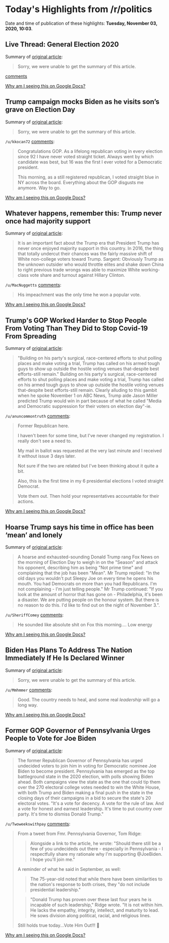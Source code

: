 # Today's Highlights from /r/politics

Date and time of publication of these highlights: **Tuesday, November 03, 2020, 10:03**.

## Live Thread: General Election 2020

Summary of [original article](https://www.reddit.com/live/15wqfyqc0nrr8):

> Sorry, we were unable to get the summary of this article.

[comments](https://www.reddit.com/r/politics/comments/jn6gf2/live_thread_general_election_2020/)

[Why am I seeing this on Google Docs?](https://docs.google.com/document/d/1Dc6We63vOXIZsc0op-Bt4abqkYjXzOigalQqFxmvvbM/edit?usp=sharing)

## Trump campaign mocks Biden as he visits son’s grave on Election Day

Summary of [original article](https://www.independent.co.uk/news/world/americas/us-politics/trump-biden-election-day-2020-grave-tweet-b1560661.html):

> Sorry, we were unable to get the summary of this article.

`/u/kkocan72` [comments](https://www.reddit.com/r/politics/comments/jnb8n0/trump_campaign_mocks_biden_as_he_visits_sons/):

> Congratulations GOP.  As a lifelong republican voting in every election since 92 I have never voted straight ticket.  Always went by which candidate was best, but 16 was the first I ever voted for a Democratic president.
> 
> This morning, as a still registered republican, I voted straight blue in NY across the board.   Everything about the GOP disgusts me anymore.  Way to go.

[Why am I seeing this on Google Docs?](https://docs.google.com/document/d/1Dc6We63vOXIZsc0op-Bt4abqkYjXzOigalQqFxmvvbM/edit?usp=sharing)

## Whatever happens, remember this: Trump never once had majority support

Summary of [original article](https://www.washingtonpost.com/opinions/2020/11/03/whatever-happens-remember-this-trump-has-never-once-had-majority-support/):

> It is an important fact about the Trump era that President Trump has never once enjoyed majority support in this country. In 2016, the thing that totally undercut their chances was the fairly massive shift of White non-college voters toward Trump. Sargent: Obviously Trump as the unknown outsider who would throttle elites and shake down China to right previous trade wrongs was able to maximize White working-class vote share and turnout against Hillary Clinton.

`/u/MacNuggetts` [comments](https://www.reddit.com/r/politics/comments/jnbay4/whatever_happens_remember_this_trump_never_once/):

> His impeachment was the only time he won a popular vote.

[Why am I seeing this on Google Docs?](https://docs.google.com/document/d/1Dc6We63vOXIZsc0op-Bt4abqkYjXzOigalQqFxmvvbM/edit?usp=sharing)

## Trump's GOP Worked Harder to Stop People From Voting Than They Did to Stop Covid-19 From Spreading

Summary of [original article](https://www.commondreams.org/views/2020/11/03/trumps-gop-worked-harder-stop-people-voting-they-did-stop-covid-19-spreading?cd-origin=rss):

> "Building on his party's surgical, race-centered efforts to shut polling places and make voting a trial, Trump has called on his armed tough guys to show up outside the hostile voting venues that-despite best efforts-still remain." Building on his party's surgical, race-centered efforts to shut polling places and make voting a trial, Trump has called on his armed tough guys to show up outside the hostile voting venues that-despite best efforts-still remain. Clearly alluding to this gambit when he spoke November 1 on ABC News, Trump aide Jason Miller predicted Trump would win in part because of what he called "Media and Democratic suppression for their voters on election day"-ie.

`/u/anuncommontruth` [comments](https://www.reddit.com/r/politics/comments/jnatrl/trumps_gop_worked_harder_to_stop_people_from/):

> Former Republican here. 
> 
> I haven't been for some time, but I've never changed my registration. I really don't see a need to. 
> 
> My mail in ballot was requested at the very last minute and I received it without issue 3 days later. 
> 
> Not sure if the two are related but I've been thinking about it quite a bit. 
> 
> Also, this is the first time in my 6 presidential elections I voted straight Democrat. 
> 
> Vote them out. Then hold your representatives accountable for their actions.

[Why am I seeing this on Google Docs?](https://docs.google.com/document/d/1Dc6We63vOXIZsc0op-Bt4abqkYjXzOigalQqFxmvvbM/edit?usp=sharing)

## Hoarse Trump says his time in office has been ‘mean’ and lonely

Summary of [original article](https://www.independent.co.uk/news/world/americas/us-election-2020/trump-fox-news-2020-election-biden-b1559189.html):

> A hoarse and exhausted-sounding Donald Trump rang Fox News on the morning of Election Day to weigh in on the "Season" and attack his opponent, describing him as being "Not prime time" and complaining that the job has been "Mean". Mr Trump replied: "In the old days you wouldn't put Sleepy Joe on every time he opens his mouth. You had Democrats on more than you had Republicans. I'm not complaining - I'm just telling people." Mr Trump continued: "If you look at the amount of horror that has gone on - Philadelphia, it's been a disaster. We are putting people on the honour system. But there is no reason to do this. I'd like to find out on the night of November 3.".

`/u/SheriffComey` [comments](https://www.reddit.com/r/politics/comments/jnaoz4/hoarse_trump_says_his_time_in_office_has_been/):

> He sounded like absolute shit on Fox this morning.... Low energy

[Why am I seeing this on Google Docs?](https://docs.google.com/document/d/1Dc6We63vOXIZsc0op-Bt4abqkYjXzOigalQqFxmvvbM/edit?usp=sharing)

## Biden Has Plans To Address The Nation Immediately If He Is Declared Winner

Summary of [original article](https://talkingpointsmemo.com/news/biden-has-plans-to-address-the-nation-immediately-if-he-is-declared-winner):

> Sorry, we were unable to get the summary of this article.

`/u/Mmhmmer` [comments](https://www.reddit.com/r/politics/comments/jnammy/biden_has_plans_to_address_the_nation_immediately/):

> Good. The country needs to heal, and some real *leadership* will go a long way.

[Why am I seeing this on Google Docs?](https://docs.google.com/document/d/1Dc6We63vOXIZsc0op-Bt4abqkYjXzOigalQqFxmvvbM/edit?usp=sharing)

## Former GOP Governor of Pennsylvania Urges People to Vote for Joe Biden

Summary of [original article](https://www.newsweek.com/former-gop-gov-pennsylvania-urges-people-vote-joe-biden-1544353):

> The former Republican Governor of Pennsylvania has urged undecided voters to join him in voting for Democratic nominee Joe Biden to become president. Pennsylvania has emerged as the top battleground state in the 2020 election, with polls showing Biden ahead. Both campaigns view the state as the one that could tip them over the 270 electoral college votes needed to win the White House, with both Trump and Biden making a final push in the state in the closing days of their campaigns in a bid to secure the state's 20 electoral votes. "It's a vote for decency. A vote for the rule of law. And a vote for honest and earnest leadership. It's time to put country over party. It's time to dismiss Donald Trump."

`/u/Twoweekswithpay` [comments](https://www.reddit.com/r/politics/comments/jnc8am/former_gop_governor_of_pennsylvania_urges_people/):

> From a tweet from Fmr. Pennsylvania Governor, Tom Ridge:
> 
> > Alongside a link to the article, he wrote: "Should there still be a few of you undecideds out there - especially in Pennsylvania - I respectfully share my rationale why I'm supporting @JoeBiden. I hope you'll join me."
> 
> A reminder of what he said in September, as well:
> 
> > The 75-year-old noted that while there have been similarities to the nation's response to both crises, they "do not include presidential leadership."
> 
> > "Donald Trump has proven over these last four years he is incapable of such leadership," Ridge wrote. "It is not within him. He lacks the empathy, integrity, intellect, and maturity to lead. He sows division along political, racial, and religious lines.
> 
> Still holds true today...Vote Him Out!!! 😤

[Why am I seeing this on Google Docs?](https://docs.google.com/document/d/1Dc6We63vOXIZsc0op-Bt4abqkYjXzOigalQqFxmvvbM/edit?usp=sharing)

